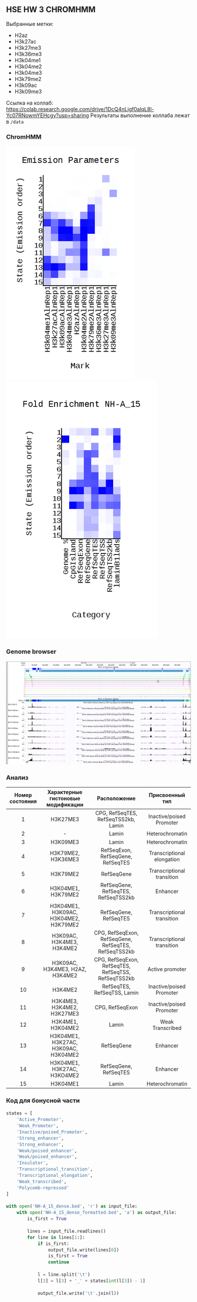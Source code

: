 ## HSE HW 3 CHROMHMM

Выбранные метки:
- H2az
- H3k27ac
- H3k27me3
- H3k36me3
- H3k04me1
- H3k04me2
- H3k04me3
- H3k79me2
- H3k09ac
- H3k09me3

Ссылка на коллаб: https://colab.research.google.com/drive/1DcQ4nLjgf0alqL8l-Yc07RNowmYEHcgy?usp=sharing
Результаты выполнение коллаба лежат в `/data`

### ChromHMM

![image](data/emissions_15.png)
![image](data/NH-A_15_overlap.png)

### Genome browser
![image](data/genome.ucsc.edu.png)


### Анализ
| **Номер состояния** | **Характерные гистоновые модификации** |                   **Расположение**                   |     **Присвоенный тип**    |
|:-------------------:|:--------------------------------------:|:----------------------------------------------------:|:--------------------------:|
|          1          |                H3K27ME3                |          CPG, RefSeqTES, RefSeqTSS2kb, Lamin         |  Inactive/poised Promoter  |
|          2          |                    -                   |                         Lamin                        |       Heterochromatin      |
|          3          |                H3K09ME3                |                         Lamin                        |       Heterochromatin      |
|          4          |           H3K79ME2, H3K36ME3           |           RefSeqExon, RefSeqGene, RefSeqTES          | Transcriptional elongation |
|          5          |                H3K79ME2                |                      RefSeqGene                      | Transcriptional transition |
|          6          |           H3K04ME1, H3K79ME2           |          RefSeqGene, RefSeqTES, RefSeqTSS2kb         |          Enhancer          |
|          7          |  H3K04ME1, H3K09AC, H3K04ME2, H3K79ME2 |                 RefSeqGene, RefSeqTES                | Transcriptional transition |
|          8          |        H3K09AC, H3K4ME3, H3K4ME2       | CPG, RefSeqExon, RefSeqGene, RefSeqTES, RefSeqTSS2kb | Transcriptional transition |
|          9          |     H3K09AC, H3K4ME3, H2AZ, H3K4ME2    |  CPG, RefSeqExon, RefSeqTES, RefSeqTSS, RefSeqTSS2kb |       Active promoter      |
|          10         |                 H3K4ME2                |              RefSeqTES, RefSeqTSS, Lamin             |  Inactive/poised Promoter  |
|          11         |       H3K4ME3, H3K4ME2, H3K27ME3       |                    CPG, RefSeqExon                   |  Inactive/poised Promoter  |
|          12         |            H3K4ME1, H3K04ME2           |                         Lamin                        |      Weak Transcribed      |
|          13         |  H3K04ME1, H3K27AC, H3K09AC, H3K04ME2  |                      RefSeqGene                      |          Enhancer          |
|          14         |       H3K04ME1, H3K27AC, H3KO4ME2      |                 RefSeqGene, RefSeqTES                |          Enhancer          |
|          15         |                H3K04ME1                |                         Lamin                        |       Heterochromatin      |


### Код для бонусной части

```python
states = [
    'Active_Promoter',
    'Weak_Promoter',
    'Inactive/poised_Promoter',
    'Strong_enhancer',
    'Strong_enhancer',
    'Weak/poised_enhancer',
    'Weak/poised_enhancer',
    'Insulator',
    'Transcriptional_transition',
    'Transcriptional_elongation',
    'Weak_transcribed',
    'Polycomb-repressed'
]

with open('NH-A_15_dense.bed', 'r') as input_file:
    with open('NH-A_15_dense_formatted.bed', 'a') as output_file:
        is_first = True

        lines = input_file.readlines()
        for line in lines[1:]:
            if is_first:
                output_file.write(lines[0])
                is_first = True
                continue

            l = line.split('\t')
            l[3] = l[3] + '_' + states[int(l[3]) - 1]

            output_file.write('\t'.join(l))
```